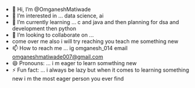 - 👋 Hi, I’m
 @OmganeshMatiwade
- 👀 I’m interested in ...
 data science, ai
- 🌱 I’m currently learning ...
 c and java and then planning for dsa and development then python
- 💞️ I’m looking to collaborate on ...
- come over me also i will try reaching you teach me something new
- 📫 How to reach me ...
 ig omganesh_014
 email omganeshmatiwade007@gmail.com
- 😄 Pronouns: ...
i m eager to learn somwthing new
- ⚡ Fun fact: ...
i always be lazy but when it comes to learning something new i m the most eager person you ever find

<!---
OmganeshMatiwade/OmganeshMatiwade is a ✨ special ✨ repository because its `README.md` (this file) appears on your GitHub profile.
You can click the Preview link to take a look at your changes.
--->
